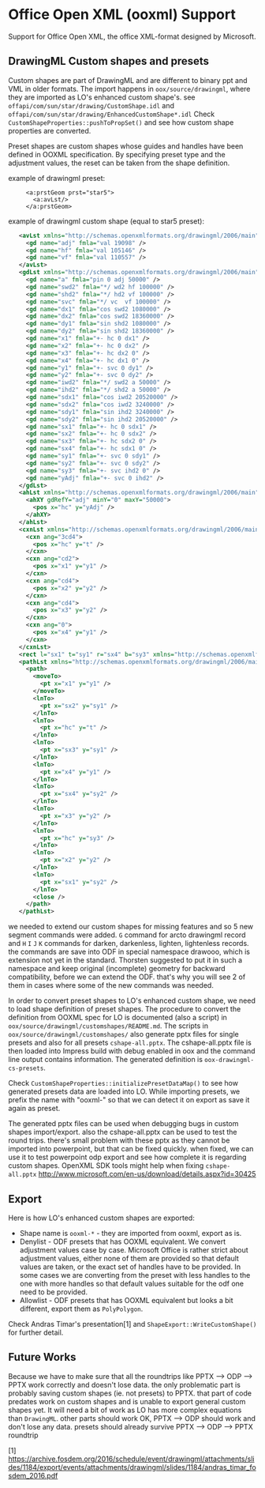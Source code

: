 # Office Open XML (ooxml) Support

Support for Office Open XML, the office XML-format designed by Microsoft.

## DrawingML Custom shapes and presets

Custom shapes are part of DrawingML and are different to binary ppt
and VML in older formats.
The import happens in `oox/source/drawingml`, where they are
imported as LO's enhanced custom shape's. see
`offapi/com/sun/star/drawing/CustomShape.idl` and
`offapi/com/sun/star/drawing/EnhancedCustomShape*.idl`
Check `CustomShapeProperties::pushToPropSet()` and see
how custom shape properties are converted.

Preset shapes are custom shapes whose guides and handles
have been defined in OOXML specification. By specifying
preset type and the adjustment values, the reset can
be taken from the shape definition.

example of drawingml preset:

         <a:prstGeom prst="star5">
           <a:avLst/>
         </a:prstGeom>

example of drawingml custom shape (equal to star5 preset):
```xml
   <avLst xmlns="http://schemas.openxmlformats.org/drawingml/2006/main">
     <gd name="adj" fmla="val 19098" />
     <gd name="hf" fmla="val 105146" />
     <gd name="vf" fmla="val 110557" />
   </avLst>
   <gdLst xmlns="http://schemas.openxmlformats.org/drawingml/2006/main">
     <gd name="a" fmla="pin 0 adj 50000" />
     <gd name="swd2" fmla="*/ wd2 hf 100000" />
     <gd name="shd2" fmla="*/ hd2 vf 100000" />
     <gd name="svc" fmla="*/ vc  vf 100000" />
     <gd name="dx1" fmla="cos swd2 1080000" />
     <gd name="dx2" fmla="cos swd2 18360000" />
     <gd name="dy1" fmla="sin shd2 1080000" />
     <gd name="dy2" fmla="sin shd2 18360000" />
     <gd name="x1" fmla="+- hc 0 dx1" />
     <gd name="x2" fmla="+- hc 0 dx2" />
     <gd name="x3" fmla="+- hc dx2 0" />
     <gd name="x4" fmla="+- hc dx1 0" />
     <gd name="y1" fmla="+- svc 0 dy1" />
     <gd name="y2" fmla="+- svc 0 dy2" />
     <gd name="iwd2" fmla="*/ swd2 a 50000" />
     <gd name="ihd2" fmla="*/ shd2 a 50000" />
     <gd name="sdx1" fmla="cos iwd2 20520000" />
     <gd name="sdx2" fmla="cos iwd2 3240000" />
     <gd name="sdy1" fmla="sin ihd2 3240000" />
     <gd name="sdy2" fmla="sin ihd2 20520000" />
     <gd name="sx1" fmla="+- hc 0 sdx1" />
     <gd name="sx2" fmla="+- hc 0 sdx2" />
     <gd name="sx3" fmla="+- hc sdx2 0" />
     <gd name="sx4" fmla="+- hc sdx1 0" />
     <gd name="sy1" fmla="+- svc 0 sdy1" />
     <gd name="sy2" fmla="+- svc 0 sdy2" />
     <gd name="sy3" fmla="+- svc ihd2 0" />
     <gd name="yAdj" fmla="+- svc 0 ihd2" />
   </gdLst>
   <ahLst xmlns="http://schemas.openxmlformats.org/drawingml/2006/main">
     <ahXY gdRefY="adj" minY="0" maxY="50000">
       <pos x="hc" y="yAdj" />
     </ahXY>
   </ahLst>
   <cxnLst xmlns="http://schemas.openxmlformats.org/drawingml/2006/main">
     <cxn ang="3cd4">
       <pos x="hc" y="t" />
     </cxn>
     <cxn ang="cd2">
       <pos x="x1" y="y1" />
     </cxn>
     <cxn ang="cd4">
       <pos x="x2" y="y2" />
     </cxn>
     <cxn ang="cd4">
       <pos x="x3" y="y2" />
     </cxn>
     <cxn ang="0">
       <pos x="x4" y="y1" />
     </cxn>
   </cxnLst>
   <rect l="sx1" t="sy1" r="sx4" b="sy3" xmlns="http://schemas.openxmlformats.org/drawingml/2006/main" />
   <pathLst xmlns="http://schemas.openxmlformats.org/drawingml/2006/main">
     <path>
       <moveTo>
         <pt x="x1" y="y1" />
       </moveTo>
       <lnTo>
         <pt x="sx2" y="sy1" />
       </lnTo>
       <lnTo>
         <pt x="hc" y="t" />
       </lnTo>
       <lnTo>
         <pt x="sx3" y="sy1" />
       </lnTo>
       <lnTo>
         <pt x="x4" y="y1" />
       </lnTo>
       <lnTo>
         <pt x="sx4" y="sy2" />
       </lnTo>
       <lnTo>
         <pt x="x3" y="y2" />
       </lnTo>
       <lnTo>
         <pt x="hc" y="sy3" />
       </lnTo>
       <lnTo>
         <pt x="x2" y="y2" />
       </lnTo>
       <lnTo>
         <pt x="sx1" y="sy2" />
       </lnTo>
       <close />
     </path>
   </pathLst>
```

we needed to extend our custom shapes for missing features and so 5
new segment commands were added. `G` command for arcto drawingml record
and `H` `I` `J` `K` commands for darken, darkenless, lighten, lightenless
records. the commands are save into ODF in special namespace drawooo,
which is extension not yet in the standard. Thorsten suggested to put
it in such a namespace and keep original (incomplete) geometry for
backward compatibility, before we can extend the ODF. that's why you
will see 2 of them in cases where some of the new commands was
needed.

In order to convert preset shapes to LO's enhanced custom shape,
we need to load shape definition of preset shapes. The procedure
to convert the definition from OOXML spec for LO is documented
(also a script) in `oox/source/drawingml/customshapes/README.md`.
The scripts in `oox/source/drawingml/customshapes/` also generate pptx
files for single presets and also for all presets
`cshape-all.pptx`. The cshape-all.pptx file is then loaded into Impress
build with debug enabled in oox and the command line output contains
information. The generated definition is `oox-drawingml-cs-presets`.

Check `CustomShapeProperties::initializePresetDataMap()` to see how
generated presets data are loaded into LO.
While importing presets, we prefix the name with "ooxml-" so
that we can detect it on export as save it again as preset.

The generated pptx files
can be used when debugging bugs in custom shapes import/export. also
the cshape-all.pptx can be used to test the round trips. there's small
problem with these pptx as they cannot be imported into powerpoint,
but that can be fixed quickly. when fixed, we can use it to
test powerpoint odp export and see how complete it is regarding
custom shapes. OpenXML SDK tools might help when fixing
`cshape-all.pptx`
<http://www.microsoft.com/en-us/download/details.aspx?id=30425>

## Export
Here is how LO's enhanced custom shapes are exported:

* Shape name is `ooxml-*` - they are imported from ooxml, export as is.
* Denylist - ODF presets that has OOXML equivalent.
  We convert adjustment values case by case. Microsoft Office
  is rather strict about adjustment values, either none of them
  are provided so that default values are taken, or the exact set
  of handles have to be provided. In some cases we are converting
  from the preset with less handles to the one with more handles
  so that default values suitable for the odf one need to be
  provided.
* Allowlist - ODF presets that has OOXML equivalent but looks a bit
different, export them as `PolyPolygon`.

Check Andras Timar's presentation[1] and `ShapeExport::WriteCustomShape()`
for further detail.

## Future Works
Because we have to make sure that all the roundtrips
like PPTX --> ODP --> PPTX work correctly and doesn't lose data.
the only problematic part is probably saving custom shapes (ie. not
presets) to PPTX. that part of code predates work on custom shapes
and is unable to export general custom shapes yet. It will need a bit
of work as LO has more complex equations than `DrawingML`. other parts
should work OK, PPTX --> ODP should work and don't lose any
data. presets should already survive PPTX --> ODP --> PPTX roundtrip

[1] <https://archive.fosdem.org/2016/schedule/event/drawingml/attachments/slides/1184/export/events/attachments/drawingml/slides/1184/andras_timar_fosdem_2016.pdf>
